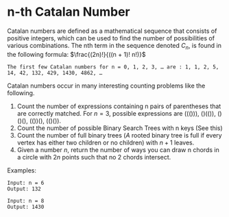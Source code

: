 # n-th Catalan Number

Catalan numbers are defined as a mathematical sequence that consists of positive integers, which can be used to find the number of possibilities of various combinations. 
The nth term in the sequence denoted $C_n$, is found in the following formula: 
$\frac{(2n)!}{((n + 1)! n!)}$

    The first few Catalan numbers for n = 0, 1, 2, 3, … are : 1, 1, 2, 5, 14, 42, 132, 429, 1430, 4862, …  

Catalan numbers occur in many interesting counting problems like the following.

1. Count the number of expressions containing n pairs of parentheses that are correctly matched. For $n = 3$, possible expressions are ((())), ()(()), ()()(), (())(), (()()).
2. Count the number of possible Binary Search Trees with n keys (See this)
3. Count the number of full binary trees ($A$ rooted binary tree is full if every vertex has either two children or no children) with $n+1$ leaves.
4. Given a number $n$, return the number of ways you can draw n chords in a circle with $2n$ points such that no $2$ chords intersect.

Examples:

    Input: n = 6
    Output: 132

    Input: n = 8
    Output: 1430
